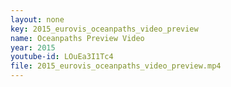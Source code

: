 ```yaml
---
layout: none
key: 2015_eurovis_oceanpaths_video_preview
name: Oceanpaths Preview Video
year: 2015
youtube-id: LOuEa3I1Tc4
file: 2015_eurovis_oceanpaths_video_preview.mp4
---
```

